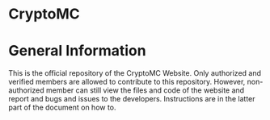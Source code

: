 # CryptoMC
# General Information
 This is the official repository of the CryptoMC Website. Only authorized and verified members are allowed to contribute to this repository. However, non-authorized member can still view the files and code of the website and report and bugs and issues to the developers. Instructions are in the latter part of the document on how  to.
 
